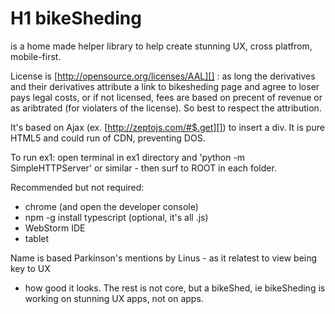 # H1 bikeSheding
 is a home made helper library to help create stunning UX, cross platfrom, mobile-first.

License is [http://opensource.org/licenses/AAL][] : as long the derivatives and their derivatives attribute a link to bikesheding page and agree to loser pays legal costs, or if not licensed, fees are based on precent of revenue or as aribtrated (for violaters of the license). So best to respect the attribution.

It's based on Ajax (ex. [http://zeptojs.com/#$.get][]) to insert a div. It is pure HTML5 and could run of CDN, preventing DOS.

To run ex1:
open terminal in ex1 directory and 'python -m SimpleHTTPServer' or similar - then surf to ROOT in each folder.

Recommended but not required:
* chrome  (and open the developer console)
* npm -g install typescript (optional, it's all .js)
* WebStorm IDE
* tablet

Name is based Parkinson's mentions by Linus - as it relatest to view being key to UX
 - how good it looks. The rest is not core, but a bikeShed, ie bikeSheding is working on stunning UX apps, not on apps.
